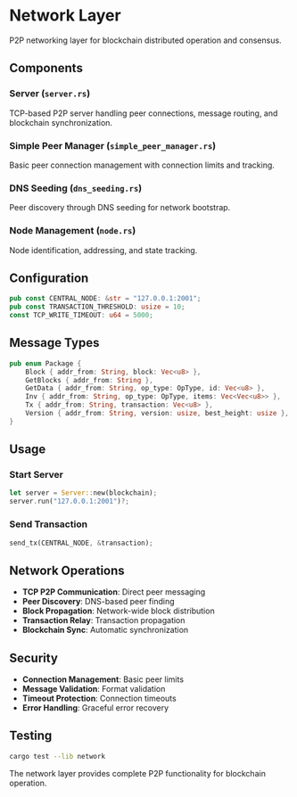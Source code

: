 # Network Layer

P2P networking layer for blockchain distributed operation and consensus.

## Components

### Server (`server.rs`)
TCP-based P2P server handling peer connections, message routing, and blockchain synchronization.

### Simple Peer Manager (`simple_peer_manager.rs`)
Basic peer connection management with connection limits and tracking.

### DNS Seeding (`dns_seeding.rs`)
Peer discovery through DNS seeding for network bootstrap.

### Node Management (`node.rs`)
Node identification, addressing, and state tracking.

## Configuration

```rust
pub const CENTRAL_NODE: &str = "127.0.0.1:2001";
pub const TRANSACTION_THRESHOLD: usize = 10;
const TCP_WRITE_TIMEOUT: u64 = 5000;
```

## Message Types

```rust
pub enum Package {
    Block { addr_from: String, block: Vec<u8> },
    GetBlocks { addr_from: String },
    GetData { addr_from: String, op_type: OpType, id: Vec<u8> },
    Inv { addr_from: String, op_type: OpType, items: Vec<Vec<u8>> },
    Tx { addr_from: String, transaction: Vec<u8> },
    Version { addr_from: String, version: usize, best_height: usize },
}
```

## Usage

### Start Server
```rust
let server = Server::new(blockchain);
server.run("127.0.0.1:2001")?;
```

### Send Transaction
```rust
send_tx(CENTRAL_NODE, &transaction);
```

## Network Operations

- **TCP P2P Communication**: Direct peer messaging
- **Peer Discovery**: DNS-based peer finding
- **Block Propagation**: Network-wide block distribution
- **Transaction Relay**: Transaction propagation
- **Blockchain Sync**: Automatic synchronization

## Security

- **Connection Management**: Basic peer limits
- **Message Validation**: Format validation
- **Timeout Protection**: Connection timeouts
- **Error Handling**: Graceful error recovery

## Testing

```bash
cargo test --lib network
```

The network layer provides complete P2P functionality for blockchain operation.